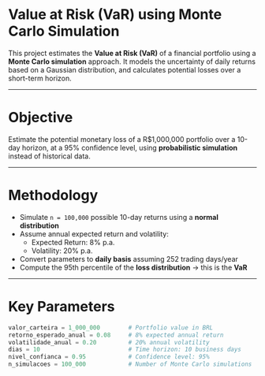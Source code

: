 # Value at Risk (VaR) using Monte Carlo Simulation

This project estimates the **Value at Risk (VaR)** of a financial portfolio using a **Monte Carlo simulation** approach. It models the uncertainty of daily returns based on a Gaussian distribution, and calculates potential losses over a short-term horizon.

---

# Objective

Estimate the potential monetary loss of a R$1,000,000 portfolio over a 10-day horizon, at a 95% confidence level, using **probabilistic simulation** instead of historical data.

---

# Methodology

- Simulate `n = 100,000` possible 10-day returns using a **normal distribution**
- Assume annual expected return and volatility:
  - Expected Return: 8% p.a.
  - Volatility: 20% p.a.
- Convert parameters to **daily basis** assuming 252 trading days/year
- Compute the 95th percentile of the **loss distribution** → this is the **VaR**

---

# Key Parameters

```python
valor_carteira = 1_000_000        # Portfolio value in BRL
retorno_esperado_anual = 0.08     # 8% expected annual return
volatilidade_anual = 0.20         # 20% annual volatility
dias = 10                         # Time horizon: 10 business days
nivel_confianca = 0.95            # Confidence level: 95%
n_simulacoes = 100_000            # Number of Monte Carlo simulations
